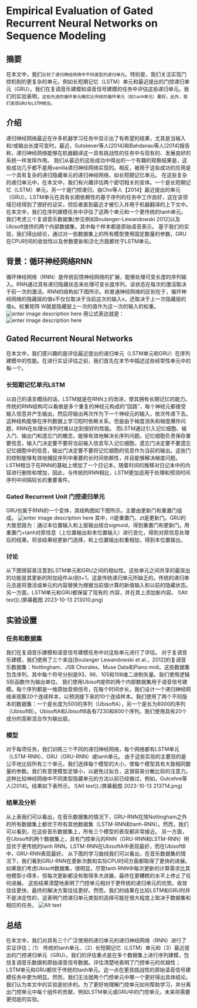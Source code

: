 # Empirical Evaluation of Gated Recurrent Neural Networks on Sequence Modeling
## 摘要
在本文中，我们`比较了递归神经网络中不同类型的递归单元`。特别是，我们关注实现门控机制的更复杂的单元，例如长短期记忆（LSTM）单元和最近提出的门控递归单元（GRU）。我们在复调音乐建模和语音信号建模的任务中评估这些递归单元。我们的实验表明，`这些先进的循环单元确实比传统的循环单元（如tanh单元）要好。此外，我们发现GRU与LSTM相当。`
## 介绍
递归神经网络最近在许多机器学习任务中显示出了有希望的结果，尤其是当输入和/或输出长度可变时。最近，Sutskever等人[2014]和Bahdanau等人[2014]报告称，递归神经网络能够在机器翻译这一具有挑战性的任务中与现有的、发展良好的系统一样发挥作用。
我们从最近的这些成功中得出的一个有趣的观察结果是，这些成功几乎都不是用vanilla递归神经网络实现的。相反，被用于这些成功的应用是一个具有复杂的递归隐藏单元的递归神经网络，如长短期记忆单元。
在这些复杂的递归单元中，在本文中，我们有兴趣评估两个密切相关的变体。一个是长短期记忆（LSTM）单元，另一个是门控递归，由Cho等人【2014】最近提出的单元（GRU）。LSTM单元在具有长期依赖性的基于序列的任务中工作良好，这在该领域已经得到了很好的证实，但后者直到最近才被引入并用于机器翻译的上下文中。
在本文中，我们在序列建模任务中评估了这两个单元和一个更传统的tanh单元。我们考虑三个复调音乐数据集[参见例如Boulanger-Lewandowski 2012]以及Ubisoft提供的两个内部数据集，其中每个样本都是原始语音表示。
基于我们的实验，我们得出结论，通过对一些数据集上的所有模型使用固定数量的参数，GRU在CPU时间的收敛性以及参数更新和泛化方面都优于LSTM单元。
## 背景：循环神经网络RNN
循环神经网络（RNN）是传统前馈神经网络的扩展，能够处理可变长度的序列输入。RNN通过具有递归隐藏状态来处理可变长度序列，该状态在每次的激活取决于前一次的激活。RNN的结构如下图所示。和普通神经网络的区别在于，循环神经网络的隐藏层的值s不仅仅取决于当前这次的输入x，还取决于上一次隐藏层的值s。权重矩阵 W就是隐藏层上一次的值作为这一次的输入的权重。
![enter image description here](https://pic2.zhimg.com/80/v2-b0175ebd3419f9a11a3d0d8b00e28675_720w.webp)
用公式表达就是：![enter image description here](https://pic4.zhimg.com/80/v2-9524a28210c98ed130644eb3c3002087_720w.webp)
## Gated Recurrent Neural Networks
在本文中，我们感兴趣的是评估最近提出的递归单元（LSTM单元和GRU）在序列建模中的性能。在进行实证评估之前，我们首先在本节中描述这些经常性单元中的每一个。
### 长短期记忆单元LSTM
以自己的语言概括的话，LSTM就是在RNN上的改进，使其拥有长期记忆的能力。传统的RNN结构可以看做是多个重复的神经元构成的“回路”，每个神经元都接受输入信息并产生输出，然后将输出再次作为下一个神经元的输入，依次传递下去。这种结构能够在序列数据上学习短时依赖关系，但是由于梯度消失和梯度爆炸问题，RNN在处理长序列时难以达到很好的性能。
而LSTM通过引入记忆细胞、输入门、输出门和遗忘门的概念，能够有效地解决长序列问题。记忆细胞负责保存重要信息，输入门决定要不要将当前输入信息写入记忆细胞，遗忘门决定要不要遗忘记忆细胞中的信息，输出门决定要不要将记忆细胞的信息作为当前的输出。这些门的控制能够有效地捕捉序列中重要的长时间依赖性，并且能够解决梯度问题。LSTM相当于在RNN的基础上增加了一个日记本，随着时间的推移对日记本中的内容进行删除和增加，因此，与传统的RNN相比，LSTM更加适用于处理和预测时间序列中间隔较长的重要事件。
### Gated Recurrent Unit 门控递归单元
GRU也属于RNN的一个变体，其结构图如下图所示。主要由更新门和重置门组成。
![enter image description here](https://pic3.zhimg.com/80/v2-2f1b182fd4b8cd86219f50f50f4816aa_1440w.webp)
其中，rt是重置门，zt是更新门。GRU的大致思路为：通过本位置输入和上层输出结合sigmoid，得到重置门和更新门。用重置门+tanh对原信息（上位置输出和本位置输入）进行变化，得到对原信息处理后的结果。将该结果经更新门选择，和上位置输出权重相加，得到本位置输出。
### 讨论
从下图很容易注意到LSTM单元和GRU之间的相似性。这些单元之间共享的最突出的功能是其更新的附加组件从t到t+1，这是传统递归单元所缺乏的。传统的递归单元总是将激活或单元的内容替换为根据当前值计算的新值输入和以前的隐藏状态。另一方面，LSTM单元和GRU都保留了现有的
内容，并在其上添加新内容。
![Alt text](./屏幕截图 2023-10-13 213010.png)
## 实验设置
### 任务和数据集
我们在复调音乐建模和语音信号建模任务中对这些单元进行了评估。
对于复调音乐建模，我们使用了三个来自[Boulanger Lewandowski et al.，2012]的复调音乐数据集：Nottingham、JSB Chorales、Muse Data和Piano midi。这些数据集包含序列，其中每个符号分别是93、96、105和108维二进制矢量。我们使用逻辑S形函数作为输出单位。
我们使用Ubisoft提供的两个内部数据集用于语音信号建模。每个序列都是一维原始音频信号，在每个时间步长，我们设计一个递归神经网络来观察20个连续样本，以预测接下来的10个连续样本。我们使用了两个不同版本的数据集：一个是长度为500的序列（UbisoftA），另一个是长为8000的序列（UbisoftB）。UbisoftA和UbisoftB各有7230和800个序列。我们使用具有20个成分的高斯混合作为输出层。
### 模型
对于每项任务，我们训练三个不同的递归神经网络，每个网络都有LSTM单元（LSTM-RNN）、GRU（GRU-RNN）或tanh单元。
由于这些实验的主要目的是公平地比较所有三个单元，我们选择每个模型的大小，使每个模型具有大致相同数量的参数。我们有意使模型足够小，以避免过拟合，这很容易分散比较的注意力。这种比较神经网络中不同类型隐藏单元的方法以前已经做过，例如，Gulcehre等人[2014]。结果如下表所示。
![Alt text](./屏幕截图 2023-10-13 213714.png)
### 结果及分析
从上表我们可以看出，在音乐数据集的情况下，GRU-RNN在除Nottingham之外的所有数据集上都优于所有其他数据集（LSTM-RNN和tanh-RNN）。然而，我们可以看到，在这些音乐数据集上，所有三个模型的表现都非常接近。
另一方面，在Ubisoft的两个数据集上，具有门控单元的RNN（GRU-RNN和LSTM-RNN）明显优于更传统的tanh RNN。LSTM-RNN在UbisoftA中表现最好，而在UbisoftB中，GRU-RNN表现最好。
从下图的学习曲线我们可以看出，在音乐数据集的情况下，我们看到GRU-RNN在更新次数和实际CPU时间方面都取得了更快的进展。如果我们考虑Ubisoft数据集，很明显，尽管tanh RNN中每次更新的计算需求比其他模型小得多，但每次更新都没有取得多大进展，最终在更糟糕的水平上停止了任何进展。
这些结果清楚地表明了门控单元相对于更传统的递归单元的优势。收敛往往更快，最终的解决方案往往更好。然而，我们的结果在比较LSTM和GRU时并不是决定性的，这表明门控递归单元类型的选择可能在很大程度上取决于数据集和相应的任务。
![Alt text](./1697204578027.png)
## 总结
在本文中，我们对具有三个广泛使用的递归单元的递归神经网络（RNN）进行了实证评估；（1） 传统的tanh单元、（2）长短期记忆（LSTM）单元和（3）最近提出的门控递归单元（GRU）。我们的评估重点是在多个数据集上进行序列建模，包括复调音乐数据和原始语音信号数据。评估清楚地表明了门控单元的优越性；LSTM单元和GRU都优于传统的tanh单元。这一点在更具挑战性的原始语音信号建模任务中更为明显。然而，我们无法就两个门控单元中哪一个更好得出具体结论。
我们认为本文中的实验是初步的。为了更好地理解门控单元如何帮助学习，并分离出门控单元中每个组件的贡献，例如LSTM单元或GRU中的门控单元，未来将需要更彻底的实验。

